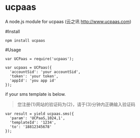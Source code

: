 # ucpaas
A node.js module for ucpaas (云之讯 http://www.ucpaas.com)


#Install

`npm install ucpaas`

#Usage

```
var UCPaas = require('ucpaas');

var ucpaas = UCPaas({
  'accountSid': 'your accountSid',
  'token': 'your token',
  'appId': 'you app id'
});
```
if your sms template is below.

>您注册{1}网站的验证码为{2}，请于{3}分钟内正确输入验证码

```
var result = yield ucpaas.sms({
  'param': 'UCPaaS,1024,1',
  'templateId': '1234',
  'to': '18812345678'
});


```
